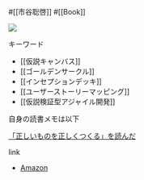#[[市谷聡啓]] #[[Book]] 

![](https://m.media-amazon.com/images/I/41txD1eZGrL._SY291_BO1,204,203,200_QL40_ML2_.jpg)

キーワード
- [[仮説キャンバス]]
- [[ゴールデンサークル]]
- [[インセプションデッキ]]
- [[ユーザーストーリーマッピング]]
- [[仮説検証型アジャイル開発]]

自身の読書メモは以下

[「正しいものを正しくつくる」を読んだ](https://boykush.github.io/diaries/read-develop-the-right-things-right/)

link
- [Amazon](https://amzn.asia/d/14oeUH0)